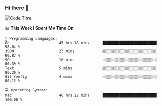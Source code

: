 ### Hi there 👋

<!--
**CrazyCollin/crazycollin** is a ✨ _special_ ✨ repository because its `README.md` (this file) appears on your GitHub profile.

Here are some ideas to get you started:

- 🔭 I’m currently working on ...
- 🌱 I’m currently learning ...
- 👯 I’m looking to collaborate on ...
- 🤔 I’m looking for help with ...
- 💬 Ask me about ...
- 📫 How to reach me: ...
- 😄 Pronouns: ...
- ⚡ Fun fact: ...
-->

<!--START_SECTION:waka-->
![Code Time](http://img.shields.io/badge/Code%20Time-3%2C413%20hrs%2024%20mins-blue)

📊 **This Week I Spent My Time On** 

```text
💬 Programming Languages: 
Go                       45 hrs 18 mins      █████████████████████████   98.04 % 
JSON                     23 mins             ░░░░░░░░░░░░░░░░░░░░░░░░░   00.83 % 
SQL                      10 mins             ░░░░░░░░░░░░░░░░░░░░░░░░░   00.39 % 
Text                     5 mins              ░░░░░░░░░░░░░░░░░░░░░░░░░   00.20 % 
Git Config               4 mins              ░░░░░░░░░░░░░░░░░░░░░░░░░   00.15 % 

💻 Operating System: 
Mac                      46 hrs 12 mins      █████████████████████████   100.00 % 
```


<!--END_SECTION:waka-->
